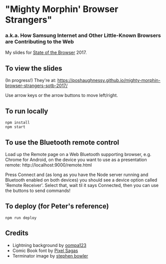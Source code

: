 # "Mighty Morphin' Browser Strangers"
### a.k.a. How Samsung Internet and Other Little-Known Browsers are Contributing to the Web

My slides for [State of the Browser](https://www.stateofthebrowser.com/) 2017. 

## To view the slides

(In progress!) They're at: https://poshaughnessy.github.io/mighty-morphin-browser-strangers-sotb-2017/

Use arrow keys or the arrow buttons to move left/right.


## To run locally

```
npm install
npm start
```


## To use the Bluetooth remote control

Load up the Remote page on a Web Bluetooth supporting browser, e.g. Chrome for Android, on the device you want to use 
as a presentation remote: http://localhost:9000/remote.html

Press Connect and (as long as you have the Node server running and Bluetooth enabled on both devices) you should see
a device option called 'Remote Receiver'. Select that, wait til it says Connected, then you can use the buttons to send 
commands!


## To deploy (for Peter's reference)

```
npm run deploy
```

## Credits

* Lightning background by [oompa123](https://commons.wikimedia.org/wiki/File:Pink_Lightning.jpg)
* Comic Book font by [Pixel Sagas](http://www.dafont.com/comic-book.font)
* Terminator image by [stephen bowler](https://commons.wikimedia.org/wiki/File:Terminator.JPG)
